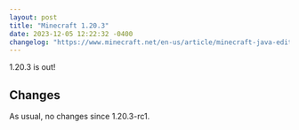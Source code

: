 ```yaml
---
layout: post
title: "Minecraft 1.20.3"
date: 2023-12-05 12:22:32 -0400
changelog: "https://www.minecraft.net/en-us/article/minecraft-java-edition-1-20-3"
---
```


1.20.3 is out!

## Changes

As usual, no changes since 1.20.3-rc1.

